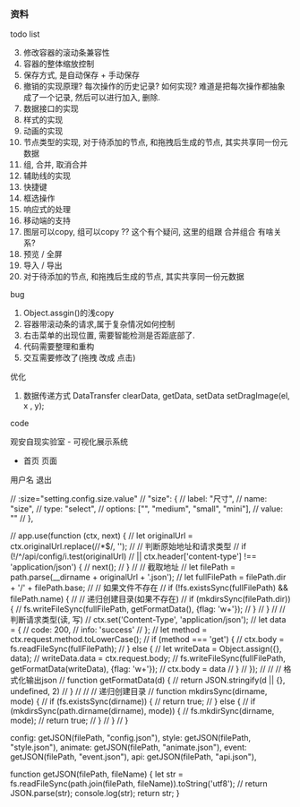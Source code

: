 
### 资料

todo list

3. 修改容器的滚动条兼容性
4. 容器的整体缩放控制
5. 保存方式, 是自动保存 + 手动保存
6. 撤销的实现原理? 每次操作的历史记录? 如何实现? 难道是把每次操作都抽象成了一个记录, 然后可以进行加入, 删除.
7. 数据接口的实现
8. 样式的实现
9. 动画的实现
9. 节点类型的实现, 对于待添加的节点, 和拖拽后生成的节点, 其实共享同一份元数据
10. 组, 合并, 取消合并
11. 辅助线的实现
12. 快捷键
13. 框选操作
14. 响应式的处理
15. 移动端的支持
16. 图层可以copy, 组可以copy ?? 这个有个疑问, 这里的组跟 合并组合 有啥关系? 
17. 预览 / 全屏
18. 导入 / 导出
19. 对于待添加的节点, 和拖拽后生成的节点, 其实共享同一份元数据

bug

1. Object.assgin()的浅copy
2. 容器带滚动条的请求,属于复杂情况如何控制
3. 右击菜单的出现位置, 需要智能检测是否距底部了. 
4. 代码需要整理和重构
5. 交互需要修改了(拖拽 改成 点击)

优化
1. 数据传递方式 DataTransfer  clearData,  getData,  setData setDragImage(el, x , y);



code

<!DOCTYPE html>
<html lang="en">
<head>
  <meta charset="UTF-8">
  <link rel="stylesheet" type="text/css" href="assets/styles/reset.css">
  <link rel="stylesheet" type="text/css" href="assets/styles/element-ui.min.css">
  <link rel="stylesheet" type="text/css" href="assets/styles/theme.css">
  <link rel="stylesheet" type="text/css" href="assets/styles/custom.css">
  <title>VisualKit</title>
</head>
<body>

<div class="app-body">
  <div class="app-header">
    <div class="logo">观安自现实验室 - 可视化展示系统</div>
    <ul class="nav">
      <li>
        <a data-route="/" class="nav-item">首页</a>
        <a data-route="/page" class="nav-item">页面</a>
      </li>
    </ul>
    <div class="user-info">
      <a>用户名</a>
      <a>退出</a>
    </div>
  </div>
  <div class="app-content" id="app-content">

  </div>
</div>

<script type="text/javascript" src="assets/scripts/jquery.min.js"></script>
<script type="text/javascript" src="assets/scripts/page.js"></script>
<script type="text/javascript" src="assets/scripts/vue.min.js"></script>
<script type="text/javascript" src="assets/scripts/element-ui.min.js"></script>
<script type="text/javascript" src="assets/scripts/axios.min.js"></script>

<script>
  $(document).ready(function () {

    let appContent = $("#app-content");

    // 菜单跳转
    let navItem = $(".nav .nav-item");
    navItem.on('click', function() {
      navItem.removeClass("active");
      page($(this).addClass("active").data("route"));
    });

    // 路由配置
    // page.base('/');
    page({
      hashbang: true   // 通过#号跳转
    });
    page('/', (ctx, next) => {
      appContent.html('<div class="center">hello world</div>');
    });
    page('/page', (ctx, next) => {
      appContent.load("views/page.html");
      // $("#app").html(await $.get('page.html'));
    });

    // 启动当前路由页面
    const regExp = /^#!/;
    const hash = location.hash;
    page(hash.search(regExp) >= 0 ? hash.replace(regExp, "") : '/' );

  });
</script>
</body>
</html>

// :size="setting.config.size.value"
            // "size": {
            //   label: "尺寸",
            //   name: "size",
            //   type: "select",
            //   options: ["", "medium", "small", "mini"],
            //   value: ""
            // },


// app.use(function (ctx, next) {
// 	let originalUrl = ctx.originalUrl.replace(/\/*$/, '');
// 	// 判断原始地址和请求类型
// 	if (!/^\/api\/config/i.test(originalUrl)
// 			|| ctx.header['content-type'] !== 'application/json') {
// 		next();
// 	}
// 	// 截取地址
// 	let filePath = path.parse(__dirname + originalUrl + '.json');
// 	let fullFilePath = filePath.dir + '/' + filePath.base;
// 	// 如果文件不存在
// 	if (!fs.existsSync(fullFilePath) && filePath.name) {
// 		// 递归创建目录(如果不存在)
// 		if (mkdirsSync(filePath.dir)) {
// 			fs.writeFileSync(fullFilePath, getFormatData(), {flag: 'w+'});
// 		}
// 	}
// 	// 判断请求类型(读, 写)
// 	ctx.set('Content-Type', 'application/json');
// 	let data = {
// 		code: 200,
// 		info: 'success'
// 	};
// 	let method = ctx.request.method.toLowerCase();
// 	if (method === 'get') {
// 		ctx.body = fs.readFileSync(fullFilePath);
// 	} else {
// 		let writeData = Object.assign({}, data);
// 		writeData.data = ctx.request.body;
// 		fs.writeFileSync(fullFilePath, getFormatData(writeData), {flag: 'w+'});
// 		ctx.body = data
// 	}
// });
//
// // 格式化输出json
// function getFormatData(d) {
// 	return JSON.stringify(d || {}, undefined, 2)
// }
//
// // 递归创建目录
// function mkdirsSync(dirname, mode) {
// 	if (fs.existsSync(dirname)) {
// 		return true;
// 	} else {
// 		if (mkdirsSync(path.dirname(dirname), mode)) {
// 			fs.mkdirSync(dirname, mode);
// 			return true;
// 		}
// 	}
// }

config: getJSON(filePath, "config.json"),
      style: getJSON(filePath, "style.json"),
      animate: getJSON(filePath, "animate.json"),
      event: getJSON(filePath, "event.json"),
      api: getJSON(filePath, "api.json"),
      
function getJSON(filePath, fileName) {
  let str = fs.readFileSync(path.join(filePath, fileName)).toString('utf8');
  // return JSON.parse(str);
  console.log(str);
  return str;
}